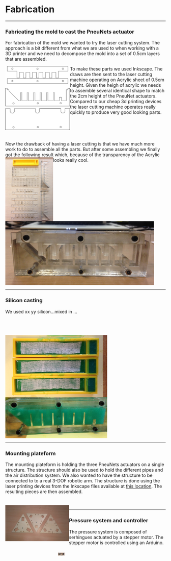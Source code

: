 Fabrication
==================

---
### Fabricating the mold to cast the PneuNets actuator
For fabrication of the mold we wanted to try the laser cutting system. The approach is a bit different from what we are used to when working with a 3D printer and we need to decompose the mold into a set of 0.5cm layers that are assembled. 

<img src="../images/mold_all_sketches.png" align="left" height="200"/>
To make these parts we used Inkscape. The draws are then sent to the laser cutting machine operating on Acrylic sheet of 0.5cm height. Given the heigh of acrylic we needs to assemble several identical shape to match the 2cm height of the PneuNet actuators. Compared to our cheap 3d printing devices the laser cutting machine operates really quickly to produce very good looking parts.  
<br/><br/><br/><br/><br/>

Now the drawback of having a laser cutting is that we have much more work to do to assemble all the parts. But after some assembling we finally got the following result which, because of the transparency of the Acrylic looks really cool.
<img src="../images/mold_all.jpeg" align="left" height="200"/>
<img src="../images/mold4.jpeg" align="middle" height="200" />

---

### Silicon casting
We used xx yy silicon...mixed in ...<br><br><br><br>

<img src="../images/casting3.jpeg" align="left" width="320" />
<img src="../images/casting2.jpeg" align="middle" width="320" />

---  

### Mounting plateform
The mounting plateform is holding the three PneuNets actuators on a single structure. The structure should also be used to hold the different pipes and the air distribution system. We also wanted to have the structure to be connected to to a real 3-DOF robotic arm. The structure is done using the laser printing devices from the Inkscape files available at [this location](design.md). The resulting pieces are then assembled.<br><br><br> <img src="../images/fab1.jpg" align="left" width="200" />

---

### Pressure system and controller

The pressure system is composed of serhingues actuated by a stepper motor. 
The stepper motor is controlled using an Arduino. 

<div style="text-align:center;width:20%;margin: 0 25% 0;">
   <img src="../images/fab2.jpg" align="middle" style="width: 20%;" />

</div>


